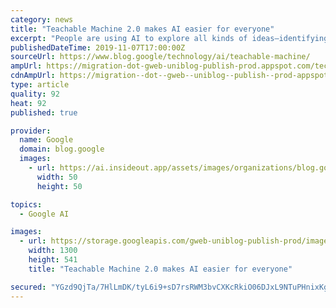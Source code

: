 ```yaml
---
category: news
title: "Teachable Machine 2.0 makes AI easier for everyone"
excerpt: "People are using AI to explore all kinds of ideas—identifying the roots of bad traffic in Los Angeles, improving recycling rates in Singapore, and even experimenting with dance. Getting started with your own machine learning projects might seem intimidating, but Teachable Machine is a web-based tool"
publishedDateTime: 2019-11-07T17:00:00Z
sourceUrl: https://www.blog.google/technology/ai/teachable-machine/
ampUrl: https://migration-dot-gweb-uniblog-publish-prod.appspot.com/technology/ai/teachable-machine/amp/
cdnAmpUrl: https://migration--dot--gweb--uniblog--publish--prod-appspot-com.cdn.ampproject.org/c/s/migration-dot-gweb-uniblog-publish-prod.appspot.com/technology/ai/teachable-machine/amp/
type: article
quality: 92
heat: 92
published: true

provider:
  name: Google
  domain: blog.google
  images:
    - url: https://ai.insideout.app/assets/images/organizations/blog.google-50x50.jpg
      width: 50
      height: 50

topics:
  - Google AI

images:
  - url: https://storage.googleapis.com/gweb-uniblog-publish-prod/images/Hero_image_2880.max-1300x1300.jpg
    width: 1300
    height: 541
    title: "Teachable Machine 2.0 makes AI easier for everyone"

secured: "YGzd9QjTa/7HlLmDK/tyL6i9+sD7rsRWM3bvCXKcRkiO06DJxL9NTuPHnixKgWAV++H8kyyN0iUAS0nhKO9rZfQ3L3vB0ygoBAfTt3u4dDUGh/4STeG2QLudTAcxFXhzDWTVFY2VA6XSreZJNLmzm2KwJInVrerVgzG8n0CwUt6SzLnURlfFjcwpIlgQGSBobbKF44AtncoJNeOISXhspJ4Te57wNuDj0q1VOF1FZCokuKC8g0vK+K6oDRhlLnAgTkchtIECYrReSAzwCZe/Ow==;v7XlayqmJCae8soP+Uw3Ow=="
---
```


